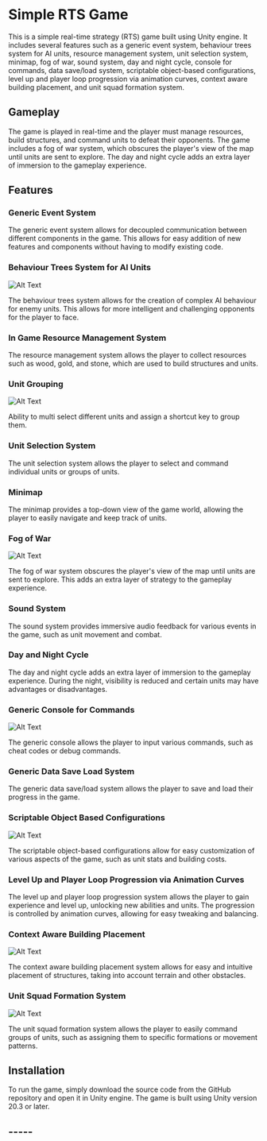 
<h1>Simple RTS Game</h1>
<p>This is a simple real-time strategy (RTS) game built using Unity engine. It includes several features such as a generic event system, behaviour trees system for AI units, resource management system, unit selection system, minimap, fog of war, sound system, day and night cycle, console for commands, data save/load system, scriptable object-based configurations, level up and player loop progression via animation curves, context aware building placement, and unit squad formation system.</p>
<h2>Gameplay</h2>
<p>The game is played in real-time and the player must manage resources, build structures, and command units to defeat their opponents. The game includes a fog of war system, which obscures the player's view of the map until units are sent to explore. The day and night cycle adds an extra layer of immersion to the gameplay experience.</p>
<h2>Features</h2>
<h3>Generic Event System</h3>
<p>The generic event system allows for decoupled communication between different components in the game. This allows for easy addition of new features and components without having to modify existing code.</p>
<h3>Behaviour Trees System for AI Units</h3>
<img src="rts/ai.gif" alt="Alt Text"/>
<p>The behaviour trees system allows for the creation of complex AI behaviour for enemy units. This allows for more intelligent and challenging opponents for the player to face.</p>
<h3>In Game Resource Management System</h3>
<p>The resource management system allows the player to collect resources such as wood, gold, and stone, which are used to build structures and units.</p>
<h3>Unit Grouping</h3>
<img src="rts/grouping.gif" alt="Alt Text"/>
<p>Ability to multi select different units and assign a shortcut key to group them.</p>
<h3>Unit Selection System</h3>
<p>The unit selection system allows the player to select and command individual units or groups of units.</p>
<h3>Minimap</h3>
<p>The minimap provides a top-down view of the game world, allowing the player to easily navigate and keep track of units.</p>
<h3>Fog of War</h3>
<img src="rts/fogofwar.gif" alt="Alt Text"/>
<p>The fog of war system obscures the player's view of the map until units are sent to explore. This adds an extra layer of strategy to the gameplay experience.</p>
<h3>Sound System</h3>
<p>The sound system provides immersive audio feedback for various events in the game, such as unit movement and combat.</p>
<h3>Day and Night Cycle</h3>
<p>The day and night cycle adds an extra layer of immersion to the gameplay experience. During the night, visibility is reduced and certain units may have advantages or disadvantages.</p>
<h3>Generic Console for Commands</h3>
<img src="rts/console.gif" alt="Alt Text"/>
<p>The generic console allows the player to input various commands, such as cheat codes or debug commands.</p>
<h3>Generic Data Save Load System</h3>
<p>The generic data save/load system allows the player to save and load their progress in the game.</p>
<h3>Scriptable Object Based Configurations</h3>
<img src="rts/scriptable.gif" alt="Alt Text"/>
<p>The scriptable object-based configurations allow for easy customization of various aspects of the game, such as unit stats and building costs.</p>
<h3>Level Up and Player Loop Progression via Animation Curves</h3>
<p>The level up and player loop progression system allows the player to gain experience and level up, unlocking new abilities and units. The progression is controlled by animation curves, allowing for easy tweaking and balancing.</p>
<h3>Context Aware Building Placement</h3>
<img src="rts/context.gif" alt="Alt Text"/>
<p>The context aware building placement system allows for easy and intuitive placement of structures, taking into account terrain and other obstacles.</p>
<h3>Unit Squad Formation System</h3>
<img src="rts/formation.gif" alt="Alt Text"/>
<p>The unit squad formation system allows the player to easily command groups of units, such as assigning them to specific formations or movement patterns.</p>
<h2>Installation</h2>
<p>To run the game, simply download the source code from the GitHub repository and open it in Unity engine. The game is built using Unity version 20.3 or later.</p>
<h2>-----</h2>
